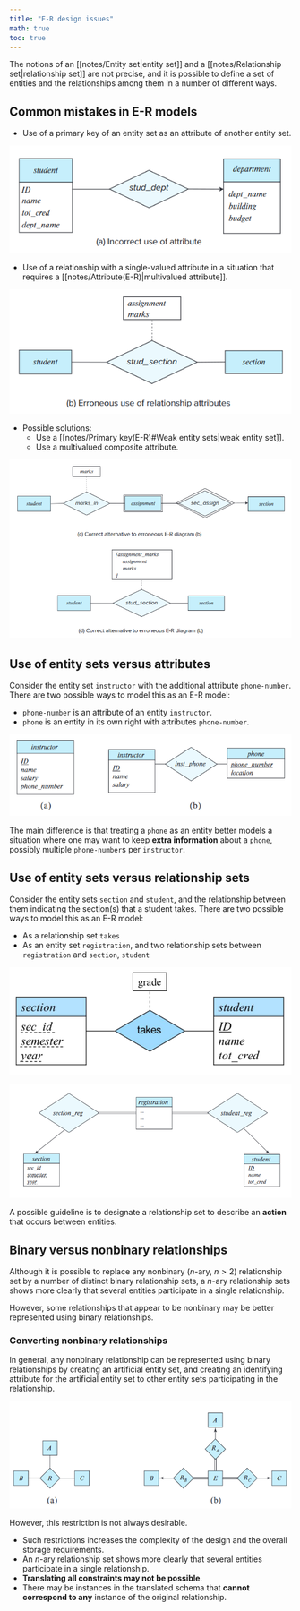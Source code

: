 ```yaml
---
title: "E-R design issues"
math: true
toc: true
---
```


The notions of an [[notes/Entity set|entity set]] and a [[notes/Relationship set|relationship set]] are not precise, and it is possible to define a set of entities and the relationships among them in a number of different ways.

## Common mistakes in E-R models

- Use of a primary key of an entity set as an attribute of another entity set.

![er-mistake-example-1](notes/images/er-mistake-example-1.png)

- Use of a relationship with a single-valued attribute in a situation that requires a [[notes/Attribute(E-R)|multivalued attribute]].

![er-mistake-example-2](notes/images/er-mistake-example-2.png)

- Possible solutions:
  - Use a [[notes/Primary key(E-R)#Weak entity sets|weak entity set]].
  - Use a multivalued composite attribute.

![er-mistake-2-correction](notes/images/er-mistake-2-correction.png)

## Use of entity sets versus attributes

Consider the entity set `instructor` with the additional attribute `phone-number`. There are two possible ways to model this as an E-R model:

- `phone-number` is an attribute of an entity `instructor`.
- `phone` is an entity in its own right with attributes `phone-number`.

![entity-set-vs-attribute](notes/images/entity-set-vs-attribute.png)

The main difference is that treating a `phone` as an entity better models a
situation where one may want to keep **extra information** about a `phone`, possibly multiple `phone-number`s per `instructor`.

## Use of entity sets versus relationship sets

Consider the entity sets `section` and `student`, and the relationship between them indicating the section(s) that a student takes. There are two possible ways to model this as an E-R model:

- As a relationship set `takes`
- As an entity set `registration`, and two relationship sets between `registration` and `section`, `student`

![relationship-set-vs-entity-set-1](notes/images/relationship-set-vs-entity-set-1.png)

![relationship-set-vs-entity-set-2](notes/images/relationship-set-vs-entity-set-2.png)

A possible guideline is to designate a relationship set to describe an **action** that occurs between entities.

## Binary versus nonbinary relationships

Although it is possible to replace any nonbinary ($n$-ary, $n > 2$) relationship set by a number of distinct binary relationship sets, a $n$-ary relationship sets shows more clearly that several entities participate in a single relationship.

However, some relationships that appear to be nonbinary may be better represented using binary relationships.

### Converting nonbinary relationships

In general, any nonbinary relationship can be represented using binary relationships by creating an artificial entity set, and creating an identifying attribute for the artificial entity set to other entity sets participating in the relationship.

![n-ary-to-binary-relationships](notes/images/n-ary-to-binary-relationships.png)

However, this restriction is not always desirable.

- Such restrictions increases the complexity of the design and the overall storage requirements.
- An $n$-ary relationship set shows more clearly that several entities participate in a single relationship.
- **Translating all constraints may not be possible**.
- There may be instances in the translated schema that **cannot correspond to any** instance of the original relationship.